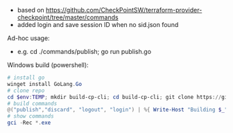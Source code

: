 - based on https://github.com/CheckPointSW/terraform-provider-checkpoint/tree/master/commands
- added login and save session ID when no sid.json found

Ad-hoc usage:
- e.g. cd ./commands/publish; go run publish.go

Windows build (powershell):
```powershell
# install go
winget install GoLang.Go
# clone repo
cd $env:TEMP; mkdir build-cp-cli; cd build-cp-cli; git clone https://github.com/mkol5222/my-cp-mgmt-commands; cd my-cp-mgmt-commands
# build commands
@("publish","discard", "logout", "login") | %{ Write-Host "Building $_"; pushd commands/$_; go get; go build "$_.go"; popd }
# show commands
gci -Rec *.exe
```